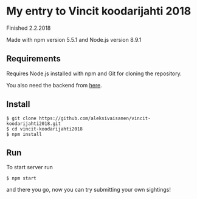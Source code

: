 # My entry to Vincit koodarijahti 2018
Finished 2.2.2018

Made with npm version 5.5.1 and Node.js version 8.9.1

## Requirements
Requires Node.js installed with npm and Git for cloning the repository.

You also need the backend from [here](https://github.com/Vincit/summer-2018/). 

## Install

```
$ git clone https://github.com/aleksivaisanen/vincit-koodarijahti2018.git
$ cd vincit-koodarijahti2018
$ npm install
```

## Run

To start server run 

```
$ npm start
```

and there you go, now you can try submitting your own sightings!